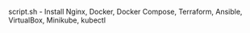 script.sh - Install Nginx, Docker, Docker Compose, Terraform, Ansible, VirtualBox, Minikube, kubectl





